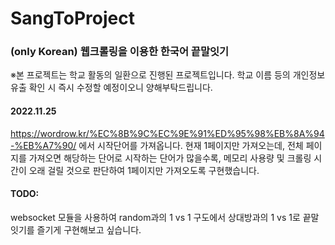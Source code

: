 # SangToProject
### (only Korean) 웹크롤링을 이용한 한국어 끝말잇기

※본 프로젝트는 학교 활동의 일환으로 진행된 프로젝트입니다. 학교 이름 등의 개인정보 유출 확인 시 즉시 수정할 예정이오니 양해부탁드립니다.

#### 2022.11.25
https://wordrow.kr/%EC%8B%9C%EC%9E%91%ED%95%98%EB%8A%94-%EB%A7%90/ 에서 시작단어를 가져옵니다.
현재 1페이지만 가져오는데, 전체 페이지를 가져오면 해당하는 단어로 시작하는 단어가 많을수록, 메모리 사용량 및 크롤링 시간이 오래 걸릴 것으로 판단하여 1페이지만 가져오도록 구현했습니다.

#### TODO:
websocket 모듈을 사용하여 random과의 1 vs 1 구도에서 상대방과의 1 vs 1로 끝말잇기를 즐기게 구현해보고 싶습니다.
